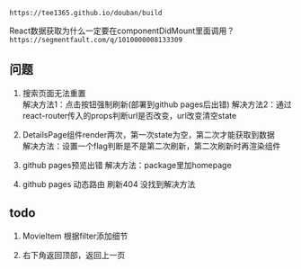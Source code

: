 `https://tee1365.github.io/douban/build`

React数据获取为什么一定要在componentDidMount里面调用？
`https://segmentfault.com/q/1010000008133309`

## 问题

1.  搜索页面无法重置  
    解决方法1：点击按钮强制刷新(部署到github pages后出错)
    解决方法2：通过react-router传入的props判断url是否改变，url改变清空state

2.  DetailsPage组件render两次，第一次state为空，第二次才能获取到数据  
    解决方法：设置一个flag判断是不是第二次刷新，第二次刷新时再渲染组件

3.  github pages预览出错
    解决方法：package里加homepage

4.  github pages 动态路由 刷新404
    没找到解决方法

## todo

1.  MovieItem 根据filter添加细节

2.  右下角返回顶部，返回上一页
